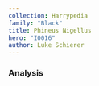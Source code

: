 ```yaml
---
collection: Harrypedia
family: "Black"
title: Phineus Nigellus
hero: "I0016"
author: Luke Schierer
---
```



### Analysis

